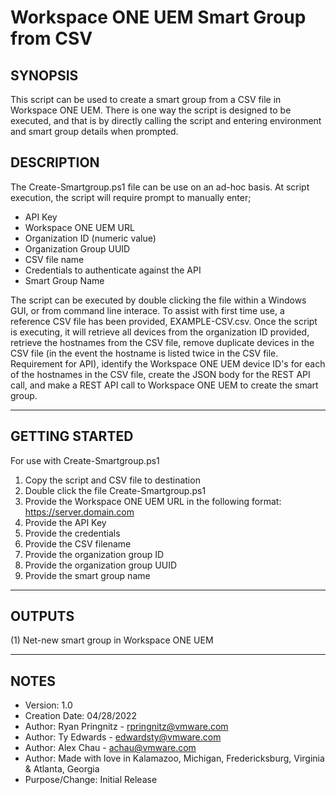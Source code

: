 # Workspace ONE UEM Smart Group from CSV

## SYNOPSIS
<!-- Summary Start -->
This script can be used to create a smart group from a CSV file in Workspace ONE UEM. There is one way the script is designed to be executed, and that is by directly calling the script and entering environment and smart group details when prompted.
<!-- Summary End -->

## DESCRIPTION
The Create-Smartgroup.ps1 file can be use on an ad-hoc basis. At script execution, the script will require prompt to manually enter;
- API Key
- Workspace ONE UEM URL
- Organization ID (numeric value)
- Organization Group UUID
- CSV file name
- Credentials to authenticate against the API
- Smart Group Name

The script can be executed by double clicking the file within a Windows GUI, or from command line interace. To assist with first time use, a reference CSV file has been provided, EXAMPLE-CSV.csv. Once the script is executing, it will retrieve all devices from the organization ID provided, retrieve the hostnames from the CSV file, remove duplicate devices in the CSV file (in the event the hostname is listed twice in the CSV file. Requirement for API), identify the Workspace ONE UEM device ID's for each of the hostnames in the CSV file, create the JSON body for the REST API call, and make a REST API call to Workspace ONE UEM to create the smart group.

---

## GETTING STARTED

For use with Create-Smartgroup.ps1

1. Copy the script and CSV file to destination
2. Double click the file Create-Smartgroup.ps1
3. Provide the Workspace ONE UEM URL in the following format:
https://server.domain.com
4. Provide the API Key
5. Provide the credentials
6. Provide the CSV filename
7. Provide the organization group ID
8. Provide the organization group UUID
9. Provide the smart group name

---

## OUTPUTS
(1) Net-new smart group in Workspace ONE UEM

---

## NOTES

* Version:        1.0
* Creation Date:  04/28/2022
* Author:         Ryan Pringnitz - rpringnitz@vmware.com
* Author:         Ty Edwards - edwardsty@vmware.com
* Author:         Alex Chau - achau@vmware.com
* Author:         Made with love in Kalamazoo, Michigan, Fredericksburg, Virginia & Atlanta, Georgia
* Purpose/Change: Initial Release
